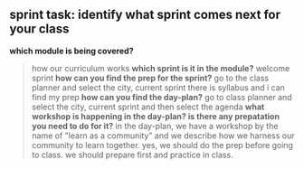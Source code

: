 ## sprint task: identify what sprint comes next for your class
**which module is being covered?**
> how our curriculum works
**which sprint is it in the module?**
> welcome sprint
**how can you find the prep for the sprint?**
> go to the class planner and select the city, current sprint there is syllabus and i can find my prep
**how can you find the day-plan?**
> go to class planner and select the city, current sprint and then select the agenda
**what workshop is happening in the day-plan? is there any prepatation you need to do for it?**
> in the day-plan, we have a workshop by the name of "learn as a community" and we describe how we harness our community to learn together. yes, we should do the prep before going to class. we should prepare first and practice in class.
